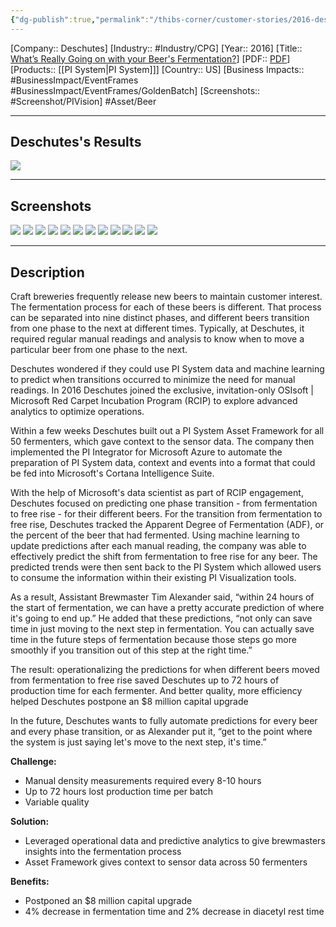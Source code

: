 ```yaml
---
{"dg-publish":true,"permalink":"/thibs-corner/customer-stories/2016-deschutes-what-s-really-going-on-with-your-beer-s-fermentation/"}
---
```


[Company:: Deschutes]
[Industry:: #Industry/CPG]
[Year:: 2016]
[Title:: [What’s Really Going on with your Beer's Fermentation?](https://resources.osisoft.com/presentations/what-s-really-going-on-with-your-beer-s-fermentation-/)]
[PDF:: [PDF](https://cdn.osisoft.com/corp/en/media/presentations/2016/UsersConference2016/PDF/PH162020_DeschutesBreweryDeschutesBrewery_FaivreTimAlexander_WhatsReallyGoingonwithyourBeersFermentation.pdf)]
[Products:: [[PI System\|PI System]]]
[Country:: US]
[Business Impacts:: #BusinessImpact/EventFrames #BusinessImpact/EventFrames/GoldenBatch]
[Screenshots:: #Screenshot/PIVision]
#Asset/Beer 

---
## Deschutes's Results
![](https://i.imgur.com/zSA5bXY.png)

---
## Screenshots
![](https://i.imgur.com/PXugNqX.png)
![](https://i.imgur.com/OOCeWS6.png)
![](https://i.imgur.com/hVF0b3F.png)
![](https://i.imgur.com/A1iyRfA.png)
![](https://i.imgur.com/5NgMEdE.png)
![](https://i.imgur.com/XnBs99K.png)
![](https://i.imgur.com/kRXcxjR.png)
![](https://i.imgur.com/kPyLKlD.png)
![](https://i.imgur.com/Ik4rA2n.png)
![](https://i.imgur.com/wDurqRd.png)
![](https://i.imgur.com/Rpz1z8L.png)
![](https://i.imgur.com/M4OJfNU.png)


---
## Description

Craft breweries frequently release new beers to maintain customer interest. The fermentation process for each of these beers is different. That process can be separated into nine distinct phases, and different beers transition from one phase to the next at different times. Typically, at Deschutes, it required regular manual readings and analysis to know when to move a particular beer from one phase to the next.

Deschutes wondered if they could use PI System data and machine learning to predict when transitions occurred to minimize the need for manual readings. In 2016 Deschutes joined the exclusive, invitation-only OSIsoft | Microsoft Red Carpet Incubation Program (RCIP) to explore advanced analytics to optimize operations.

Within a few weeks Deschutes built out a PI System Asset Framework for all 50 fermenters, which gave context to the sensor data. The company then implemented the PI Integrator for Microsoft Azure to automate the preparation of PI System data, context and events into a format that could be fed into Microsoft's Cortana Intelligence Suite.

With the help of Microsoft's data scientist as part of RCIP engagement, Deschutes focused on predicting one phase transition - from fermentation to free rise - for their different beers. For the transition from fermentation to free rise, Deschutes tracked the Apparent Degree of Fermentation (ADF), or the percent of the beer that had fermented. Using machine learning to update predictions after each manual reading, the company was able to effectively predict the shift from fermentation to free rise for any beer. The predicted trends were then sent back to the PI System which allowed users to consume the information within their existing PI Visualization tools.

As a result, Assistant Brewmaster Tim Alexander said, “within 24 hours of the start of fermentation, we can have a pretty accurate prediction of where it's going to end up.” He added that these predictions, “not only can save time in just moving to the next step in fermentation. You can actually save time in the future steps of fermentation because those steps go more smoothly if you transition out of this step at the right time.”

The result: operationalizing the predictions for when different beers moved from fermentation to free rise saved Deschutes up to 72 hours of production time for each fermenter. And better quality, more efficiency helped Deschutes postpone an $8 million capital upgrade

In the future, Deschutes wants to fully automate predictions for every beer and every phase transition, or as Alexander put it, “get to the point where the system is just saying let's move to the next step, it's time.”

**Challenge:**
- Manual density measurements required every 8-10 hours
- Up to 72 hours lost production time per batch
- Variable quality

**Solution:**
- Leveraged operational data and predictive analytics to give brewmasters insights into the fermentation process
- Asset Framework gives context to sensor data across 50 fermenters

**Benefits:**
- Postponed an $8 million capital upgrade
- 4% decrease in fermentation time and 2% decrease in diacetyl rest time

